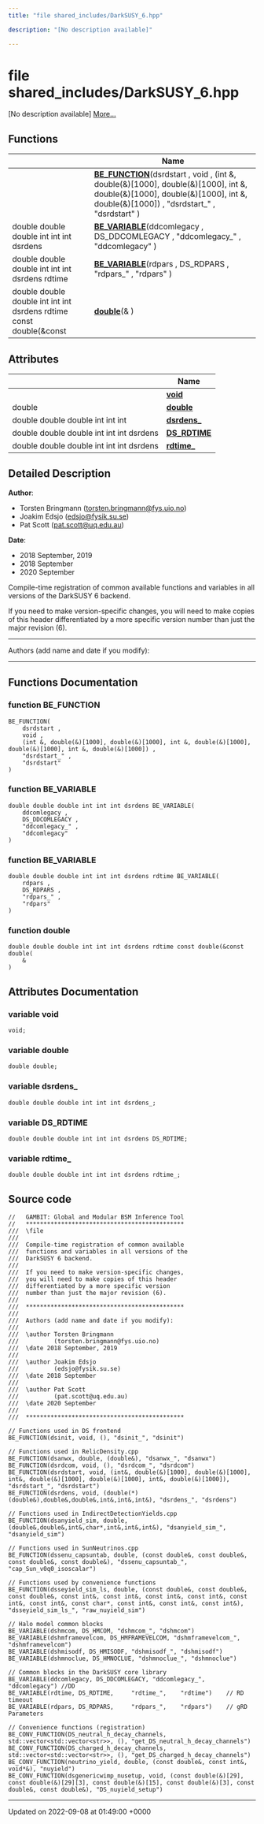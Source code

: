 ```yaml
---
title: "file shared_includes/DarkSUSY_6.hpp"

description: "[No description available]"

---
```


# file shared_includes/DarkSUSY_6.hpp

[No description available] [More...](#detailed-description)

## Functions

|                | Name           |
| -------------- | -------------- |
| | **[BE_FUNCTION](/documentation/code/files/darksusy__6_8hpp/#function-darksusy-6-hpp-be-function)**(dsrdstart , void , (int &, double(&)[1000], double(&)[1000], int &, double(&)[1000], double(&)[1000], int &, double(&)[1000]) , "dsrdstart_" , "dsrdstart" ) |
| double double double int int int dsrdens | **[BE_VARIABLE](/documentation/code/files/darksusy__6_8hpp/#function-darksusy-6-hpp-be-variable)**(ddcomlegacy , DS_DDCOMLEGACY , "ddcomlegacy_" , "ddcomlegacy" ) |
| double double double int int int dsrdens rdtime | **[BE_VARIABLE](/documentation/code/files/darksusy__6_8hpp/#function-darksusy-6-hpp-be-variable)**(rdpars , DS_RDPARS , "rdpars_" , "rdpars" ) |
| double double double int int int dsrdens rdtime const double(&const | **[double](/documentation/code/files/darksusy__6_8hpp/#function-darksusy-6-hpp-double)**(& ) |

## Attributes

|                | Name           |
| -------------- | -------------- |
| | **[void](/documentation/code/files/darksusy__6_8hpp/#variable-darksusy-6-hpp-void)**  |
| double | **[double](/documentation/code/files/darksusy__6_8hpp/#variable-darksusy-6-hpp-double)**  |
| double double double int int int | **[dsrdens_](/documentation/code/files/darksusy__6_8hpp/#variable-darksusy-6-hpp-dsrdens)**  |
| double double double int int int dsrdens | **[DS_RDTIME](/documentation/code/files/darksusy__6_8hpp/#variable-darksusy-6-hpp-ds-rdtime)**  |
| double double double int int int dsrdens | **[rdtime_](/documentation/code/files/darksusy__6_8hpp/#variable-darksusy-6-hpp-rdtime)**  |

## Detailed Description


**Author**: 

  * Torsten Bringmann ([torsten.bringmann@fys.uio.no](mailto:torsten.bringmann@fys.uio.no)) 
  * Joakim Edsjo ([edsjo@fysik.su.se](mailto:edsjo@fysik.su.se)) 
  * Pat Scott ([pat.scott@uq.edu.au](mailto:pat.scott@uq.edu.au)) 


**Date**: 

  * 2018 September, 2019
  * 2018 September
  * 2020 September


Compile-time registration of common available functions and variables in all versions of the DarkSUSY 6 backend.

If you need to make version-specific changes, you will need to make copies of this header differentiated by a more specific version number than just the major revision (6).



------------------

Authors (add name and date if you modify):



------------------


## Functions Documentation

### function BE_FUNCTION

```
BE_FUNCTION(
    dsrdstart ,
    void ,
    (int &, double(&)[1000], double(&)[1000], int &, double(&)[1000], double(&)[1000], int &, double(&)[1000]) ,
    "dsrdstart_" ,
    "dsrdstart" 
)
```


### function BE_VARIABLE

```
double double double int int int dsrdens BE_VARIABLE(
    ddcomlegacy ,
    DS_DDCOMLEGACY ,
    "ddcomlegacy_" ,
    "ddcomlegacy" 
)
```


### function BE_VARIABLE

```
double double double int int int dsrdens rdtime BE_VARIABLE(
    rdpars ,
    DS_RDPARS ,
    "rdpars_" ,
    "rdpars" 
)
```


### function double

```
double double double int int int dsrdens rdtime const double(&const double(
    & 
)
```



## Attributes Documentation

### variable void

```
void;
```


### variable double

```
double double;
```


### variable dsrdens_

```
double double double int int int dsrdens_;
```


### variable DS_RDTIME

```
double double double int int int dsrdens DS_RDTIME;
```


### variable rdtime_

```
double double double int int int dsrdens rdtime_;
```



## Source code

```
//   GAMBIT: Global and Modular BSM Inference Tool
//   *********************************************
///  \file
///
///  Compile-time registration of common available
///  functions and variables in all versions of the
///  DarkSUSY 6 backend.
///
///  If you need to make version-specific changes,
///  you will need to make copies of this header
///  differentiated by a more specific version
///  number than just the major revision (6).
///
///  *********************************************
///
///  Authors (add name and date if you modify):
///
///  \author Torsten Bringmann
///          (torsten.bringmann@fys.uio.no)
///  \date 2018 September, 2019
///
///  \author Joakim Edsjo
///          (edsjo@fysik.su.se)
///  \date 2018 September
///
///  \author Pat Scott
///          (pat.scott@uq.edu.au)
///  \date 2020 September
///
///  *********************************************

// Functions used in DS frontend
BE_FUNCTION(dsinit, void, (), "dsinit_", "dsinit")

// Functions used in RelicDensity.cpp
BE_FUNCTION(dsanwx, double, (double&), "dsanwx_", "dsanwx")
BE_FUNCTION(dsrdcom, void, (), "dsrdcom_", "dsrdcom")
BE_FUNCTION(dsrdstart, void, (int&, double(&)[1000], double(&)[1000], int&, double(&)[1000], double(&)[1000], int&, double(&)[1000]), "dsrdstart_", "dsrdstart")
BE_FUNCTION(dsrdens, void, (double(*)(double&),double&,double&,int&,int&,int&), "dsrdens_", "dsrdens")

// Functions used in IndirectDetectionYields.cpp
BE_FUNCTION(dsanyield_sim, double, (double&,double&,int&,char*,int&,int&,int&), "dsanyield_sim_", "dsanyield_sim")

// Functions used in SunNeutrinos.cpp
BE_FUNCTION(dssenu_capsuntab, double, (const double&, const double&, const double&, const double&), "dssenu_capsuntab_", "cap_Sun_v0q0_isoscalar")

// Functions used by convenience functions
BE_FUNCTION(dsseyield_sim_ls, double, (const double&, const double&, const double&, const int&, const int&, const int&, const int&, const int&, const int&, const char*, const int&, const int&, const int&), "dsseyield_sim_ls_", "raw_nuyield_sim")

// Halo model common blocks
BE_VARIABLE(dshmcom, DS_HMCOM, "dshmcom_", "dshmcom")
BE_VARIABLE(dshmframevelcom, DS_HMFRAMEVELCOM, "dshmframevelcom_", "dshmframevelcom")
BE_VARIABLE(dshmisodf, DS_HMISODF, "dshmisodf_", "dshmisodf")
BE_VARIABLE(dshmnoclue, DS_HMNOCLUE, "dshmnoclue_", "dshmnoclue")

// Common blocks in the DarkSUSY core library
BE_VARIABLE(ddcomlegacy, DS_DDCOMLEGACY, "ddcomlegacy_", "ddcomlegacy") //DD
BE_VARIABLE(rdtime, DS_RDTIME,     "rdtime_",    "rdtime")    // RD timeout
BE_VARIABLE(rdpars, DS_RDPARS,     "rdpars_",    "rdpars")    // gRD Parameters

// Convenience functions (registration)
BE_CONV_FUNCTION(DS_neutral_h_decay_channels, std::vector<std::vector<str>>, (), "get_DS_neutral_h_decay_channels")
BE_CONV_FUNCTION(DS_charged_h_decay_channels, std::vector<std::vector<str>>, (), "get_DS_charged_h_decay_channels")
BE_CONV_FUNCTION(neutrino_yield, double, (const double&, const int&, void*&), "nuyield")
BE_CONV_FUNCTION(dsgenericwimp_nusetup, void, (const double(&)[29], const double(&)[29][3], const double(&)[15], const double(&)[3], const double&, const double&), "DS_nuyield_setup")
```


-------------------------------

Updated on 2022-09-08 at 01:49:00 +0000
